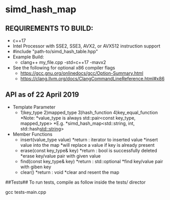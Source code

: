 # simd_hash_map

## REQUIREMENTS TO BUILD: ##
* c++17
* Intel Processor with SSE2, SSE3, AVX2, or AVX512 instruction support
* #include "path-to/simd_hash_table.hpp"
* Example Build:
  * clang++ my_file.cpp -std=c++17 -mavx2
* See the following for optional x86 compiler flags
  * <https://gcc.gnu.org/onlinedocs/gcc/Option-Summary.html>
  * <https://clang.llvm.org/docs/ClangCommandLineReference.html#x86>

## API as of 22 April 2019 ##
* Template Parameter
  * 1)key_type 2)mapped_type 3)hash_function 4)key_equal_function
  *Note:
    *value_type is always std::pair<const key_type, mapped_type>
  *E.g.
    *simd_hash_map<std::string, int, std::hash<std::string>>
* Member Functions
  * insert(value_type value)
    *return : iterator to inserted value
    *insert value into the map
    *will replace a value if key is already present
  * erase(const key_type& key)
    *return : bool is successfully deleted
    *erase key/value pair with given value
  * find(const key_type& key)
    *return : std::optional<iterator>
    *find key/value pair with giben key
  * clear()
    *return : void
    *clear and resent the map

##Tests##
To run tests, compile as follow inside the tests/ director

gcc tests-main.cpp <insert test file here>


